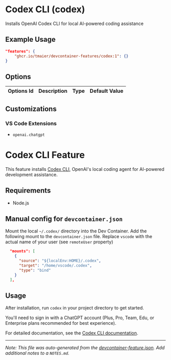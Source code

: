 # Codex CLI (codex)

Installs OpenAI Codex CLI for local AI-powered coding assistance

## Example Usage

```json
"features": {
    "ghcr.io/tmaier/devcontainer-features/codex:1": {}
}
```

## Options

| Options Id | Description | Type | Default Value |
|-----|-----|-----|-----|


## Customizations

### VS Code Extensions

- `openai.chatgpt`

# Codex CLI Feature

This feature installs [Codex CLI](https://github.com/openai/codex), OpenAI's local coding agent for AI-powered development assistance.

## Requirements

- Node.js

## Manual config for `devcontainer.json`

Mount the local `~/.codex/` directory into the Dev Container.
Add the following mount to the `devcontainer.json` file.
Replace `vscode` with the actual name of your user (see `remoteUser` property)

```json
  "mounts": [
    {
      "source": "${localEnv:HOME}/.codex",
      "target": "/home/vscode/.codex",
      "type": "bind"
    }
  ],
```

## Usage

After installation, run `codex` in your project directory to get started.

You'll need to sign in with a ChatGPT account (Plus, Pro, Team, Edu, or Enterprise plans recommended for best experience).

For detailed documentation, see the [Codex CLI documentation](https://github.com/openai/codex).


---

_Note: This file was auto-generated from the [devcontainer-feature.json](https://github.com/tmaier/devcontainer-features/blob/main/src/codex/devcontainer-feature.json).  Add additional notes to a `NOTES.md`._
